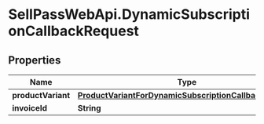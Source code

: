 # SellPassWebApi.DynamicSubscriptionCallbackRequest

## Properties

Name | Type | Description | Notes
------------ | ------------- | ------------- | -------------
**productVariant** | [**ProductVariantForDynamicSubscriptionCallbackRequest**](ProductVariantForDynamicSubscriptionCallbackRequest.md) |  | [optional] 
**invoiceId** | **String** |  | [optional] 


